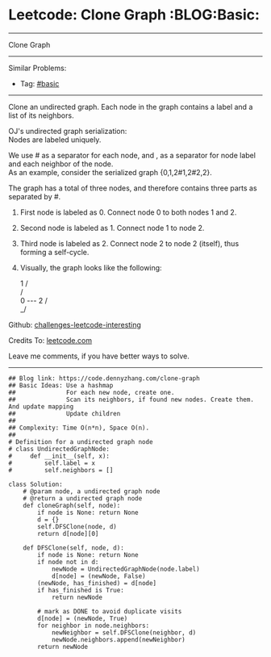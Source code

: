 # Leetcode: Clone Graph     :BLOG:Basic:


---

Clone Graph  

---

Similar Problems:  
-   Tag: [#basic](https://code.dennyzhang.com/category/basic)

---

Clone an undirected graph. Each node in the graph contains a label and a list of its neighbors.  

OJ's undirected graph serialization:  
Nodes are labeled uniquely.  

We use # as a separator for each node, and , as a separator for node label and each neighbor of the node.  
As an example, consider the serialized graph {0,1,2#1,2#2,2}.  

The graph has a total of three nodes, and therefore contains three parts as separated by #.  

1.  First node is labeled as 0. Connect node 0 to both nodes 1 and 2.
2.  Second node is labeled as 1. Connect node 1 to node 2.
3.  Third node is labeled as 2. Connect node 2 to node 2 (itself), thus forming a self-cycle.
4.  Visually, the graph looks like the following:

       1
      / \
     /   \
    0 --- 2
         / \
         \_/

Github: [challenges-leetcode-interesting](https://github.com/DennyZhang/challenges-leetcode-interesting/tree/master/clone-graph)  

Credits To: [leetcode.com](https://leetcode.com/problems/clone-graph/description/)  

Leave me comments, if you have better ways to solve.  

---

    ## Blog link: https://code.dennyzhang.com/clone-graph
    ## Basic Ideas: Use a hashmap
    ##              For each new node, create one.
    ##              Scan its neighbors, if found new nodes. Create them. And update mapping
    ##              Update children
    ##
    ## Complexity: Time O(n*n), Space O(n).
    ##
    # Definition for a undirected graph node
    # class UndirectedGraphNode:
    #     def __init__(self, x):
    #         self.label = x
    #         self.neighbors = []
    
    class Solution:
        # @param node, a undirected graph node
        # @return a undirected graph node
        def cloneGraph(self, node):
            if node is None: return None
            d = {}
            self.DFSClone(node, d)
            return d[node][0]
    
        def DFSClone(self, node, d):
            if node is None: return None
            if node not in d:
                newNode = UndirectedGraphNode(node.label)
                d[node] = (newNode, False)
            (newNode, has_finished) = d[node]
            if has_finished is True:
                return newNode
    
            # mark as DONE to avoid duplicate visits
            d[node] = (newNode, True)
            for neighbor in node.neighbors:
                newNeighbor = self.DFSClone(neighbor, d)
                newNode.neighbors.append(newNeighbor)
            return newNode